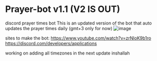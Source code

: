 # Prayer-bot v1.1 (V2 IS OUT)
discord prayer times bot
This is an updated version of the bot that auto updates the prayer times daily (gmt+3 only for now)
![image](https://github.com/realgnh/Prayer-bot/assets/150723285/431bcf5a-09c8-41b0-ab70-3944e45bfe00)




sites to make the bot:
https://www.youtube.com/watch?v=zrNloK9b1ro 
https://discord.com/developers/applications

working on adding all timezones in the next update inshallah
